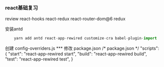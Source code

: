 

### react基础复习
review react-hooks react-redux react-router-dom@6 redux


安装antd
```javascript
    yarn add antd react-app-rewired customize-cra babel-plugin-import
```

创建 config-overriders.js
    ***
修改 package.json
/* package.json */
"scripts": {
   "start": "react-app-rewired start",
   "build": "react-app-rewired build",
   "test": "react-app-rewired test",
}